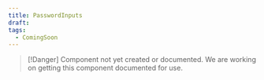 ```yaml
---
title: PasswordInputs
draft: 
tags:
  - ComingSoon
---
```

> [!Danger] Component not yet created or documented.
> We are working on getting this component documented for use.


